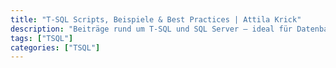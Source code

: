 ```yaml
---
title: "T-SQL Scripts, Beispiele & Best Practices | Attila Krick"
description: "Beiträge rund um T-SQL und SQL Server – ideal für Datenbankentwickler, Admins & Analysten."
tags: ["TSQL"]
categories: ["TSQL"]
---
```


